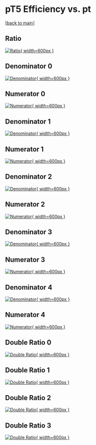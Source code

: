 # pT5 Efficiency vs. pt

[[back to main](./)]



## Ratio

[![Ratio](../mtv/var/pT5_vtr_11_1_eff_pt.png){ width=600px }](../mtv/var/pT5_vtr_11_1_eff_pt.pdf)

## Denominator 0

[![Denominator](../mtv/den/pT5_vtr_11_1_eff_pt_den0.png){ width=600px }](../mtv/den/pT5_vtr_11_1_eff_pt_den0.pdf)

## Numerator 0

[![Numerator](../mtv/num/pT5_vtr_11_1_eff_pt_num0.png){ width=600px }](../mtv/num/pT5_vtr_11_1_eff_pt_num0.pdf)

## Denominator 1

[![Denominator](../mtv/den/pT5_vtr_11_1_eff_pt_den1.png){ width=600px }](../mtv/den/pT5_vtr_11_1_eff_pt_den1.pdf)

## Numerator 1

[![Numerator](../mtv/num/pT5_vtr_11_1_eff_pt_num1.png){ width=600px }](../mtv/num/pT5_vtr_11_1_eff_pt_num1.pdf)

## Denominator 2

[![Denominator](../mtv/den/pT5_vtr_11_1_eff_pt_den2.png){ width=600px }](../mtv/den/pT5_vtr_11_1_eff_pt_den2.pdf)

## Numerator 2

[![Numerator](../mtv/num/pT5_vtr_11_1_eff_pt_num2.png){ width=600px }](../mtv/num/pT5_vtr_11_1_eff_pt_num2.pdf)

## Denominator 3

[![Denominator](../mtv/den/pT5_vtr_11_1_eff_pt_den3.png){ width=600px }](../mtv/den/pT5_vtr_11_1_eff_pt_den3.pdf)

## Numerator 3

[![Numerator](../mtv/num/pT5_vtr_11_1_eff_pt_num3.png){ width=600px }](../mtv/num/pT5_vtr_11_1_eff_pt_num3.pdf)

## Denominator 4

[![Denominator](../mtv/den/pT5_vtr_11_1_eff_pt_den4.png){ width=600px }](../mtv/den/pT5_vtr_11_1_eff_pt_den4.pdf)

## Numerator 4

[![Numerator](../mtv/num/pT5_vtr_11_1_eff_pt_num4.png){ width=600px }](../mtv/num/pT5_vtr_11_1_eff_pt_num4.pdf)

## Double Ratio 0

[![Double Ratio](../mtv/ratio/pT5_vtr_11_1_eff_pt_ratio0.png){ width=600px }](../mtv/ratio/pT5_vtr_11_1_eff_pt_ratio0.pdf)

## Double Ratio 1

[![Double Ratio](../mtv/ratio/pT5_vtr_11_1_eff_pt_ratio1.png){ width=600px }](../mtv/ratio/pT5_vtr_11_1_eff_pt_ratio1.pdf)

## Double Ratio 2

[![Double Ratio](../mtv/ratio/pT5_vtr_11_1_eff_pt_ratio2.png){ width=600px }](../mtv/ratio/pT5_vtr_11_1_eff_pt_ratio2.pdf)

## Double Ratio 3

[![Double Ratio](../mtv/ratio/pT5_vtr_11_1_eff_pt_ratio3.png){ width=600px }](../mtv/ratio/pT5_vtr_11_1_eff_pt_ratio3.pdf)

